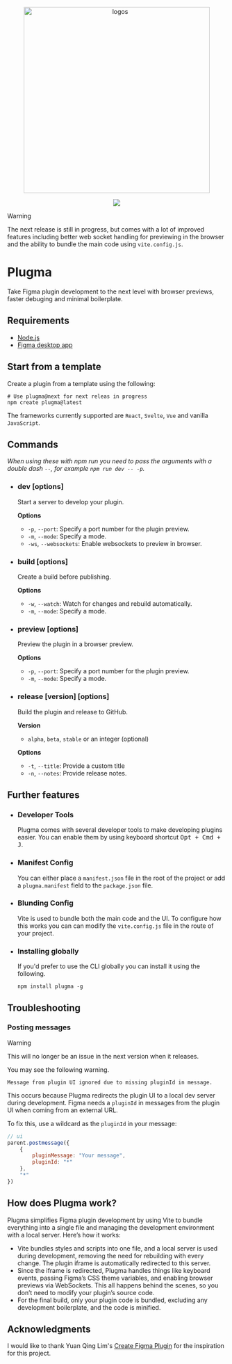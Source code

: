 <p align="center">
  <img width="428" alt="logos" src="https://github.com/gavinmcfarland/plugma/assets/5551/ad6f0a2d-43d5-413d-88f0-4f31374aa148">
</p>

<p align="center">
    <a href="https://www.npmjs.com/package/plugma"><img src="https://img.shields.io/npm/v/plugma.svg"></a>
</p>

> [!WARNING]
> The next release is still in progress, but comes with a lot of improved features including better web socket handling for previewing in the browser and the ability to bundle the main code using `vite.config.js`.

# Plugma

Take Figma plugin development to the next level with browser previews, faster debuging and minimal boilerplate.

## Requirements

-   [Node.js](https://nodejs.org/en)
-   [Figma desktop app](https://www.figma.com/downloads/)

## Start from a template

Create a plugin from a template using the following:

```shell
# Use plugma@next for next releas in progress
npm create plugma@latest
```

The frameworks currently supported are `React`, `Svelte`, `Vue` and vanilla `JavaScript`.

<!-- ## Create plugin from template

```shell
npm create plugma@latest
```

Follow the on-screen instructions.

Currently, the only framework supported is `Svelte`. -->

## Commands

_When using these with npm run you need to pass the arguments with a double dash `--`, for example `npm run dev -- -p`._

<!-- ### `plugma init`

Follow the on-screen instructions to create a plugin from a template.

Currently, the only framework supported is `Svelte`. -->

-   ### dev [options]

    Start a server to develop your plugin.

    **Options**

    -   `-p`, `--port`: Specify a port number for the plugin preview.
    -   `-m`, `--mode`: Specify a mode.
    -   `-ws`, `--websockets`: Enable websockets to preview in browser.

-   ### build [options]

    Create a build before publishing.

    **Options**

    -   `-w`, `--watch`: Watch for changes and rebuild automatically.
    -   `-m`, `--mode`: Specify a mode.

-   ### preview [options]

    Preview the plugin in a browser preview.

    **Options**

    -   `-p`, `--port`: Specify a port number for the plugin preview.
    -   `-m`, `--mode`: Specify a mode.

-   ### release [version] [options]

    Build the plugin and release to GitHub.

    **Version**

    -   `alpha`, `beta`, `stable` or an integer (optional)

    **Options**

    -   `-t`, `--title`: Provide a custom title
    -   `-n`, `--notes`: Provide release notes.

<!-- ## Folder structure

Depending on which framework you choose, the files might vary slightly, but the file structure will remain the same.

- `dist` The dist folder is where the outputted plugin code is built. When importing a plugin in Figma, select the `manifest.json` file from this folder.

- `src` All of the source files required for your plugin.

  - `src/main.ts` This file interacts with Figma's Plugin API
  - `src/ui.ts` This file mounts the UI
  - `src/App.jsx` This file contains your UI markup (mandatory for some frameworks)

- `vite.config.ts` Because Plugma uses Vite for bundling, it gives you access to all of Vite's plugins.

- `package.json` Contains the name of our plugin and Figma manifest details in the `plugma.manifest` field. -->

<!-- ## Plugin Folder Structure

Your plugin project will look something like this.

Depending on which framework you choose, the files might vary slightly, but the file structure will remain the same.

- `dist` The dist folder is where the outputted plugin code is built. When importing a plugin in Figma, select the `manifest.json` file from this folder.

- `src` All of the source files required for your plugin.

  - `main.ts` This file interacts with Figma's Plugin API
  - `ui.ts` This file mounts the UI
  - `App.jsx` This file contains your UI markup (mandatory for some frameworks)

- `vite.config.ts` Because Plugma uses Vite for bundling, it gives you access to all of Vite's plugins.

- `package.json` Contains the name of our plugin and Figma manifest details in the `plugma.manifest` field. -->

## Further features

-   ### Developer Tools

    Plugma comes with several developer tools to make developing plugins easier. You can enable them by using keyboard shortcut <kbd>Opt + Cmd + J</kbd>.

-   ### Manifest Config

    You can either place a `manifest.json` file in the root of the project or add a `plugma.manifest` field to the `package.json` file.

-   ### Blunding Config

    Vite is used to bundle both the main code and the UI. To configure how this works you can can modify the `vite.config.js` file in the route of your project.

<!-- ```jsonc
// package.json
{
  //...

  "plugma": {
    "manifest": {
      "main": "src/main.js",
      "ui": "src/ui.js"
    }
  }
}
``` -->

-   ### Installing globally

    If you'd prefer to use the CLI globally you can install it using the following.

    ```
    npm install plugma -g
    ```

## Troubleshooting

### Posting messages

> [!WARNING]
> This will no longer be an issue in the next version when it releases.

You may see the following warning.

```shell
Message from plugin UI ignored due to missing pluginId in message.
```

This occurs because Plugma redirects the plugin UI to a local dev server during development. Figma needs a `pluginId` in messages from the plugin UI when coming from an external URL.

To fix this, use a wildcard as the `pluginId` in your message:

```js
// ui
parent.postmessage({
    {
        pluginMessage: "Your message",
        pluginId: "*"
    },
    "*"
})
```

## How does Plugma work?

Plugma simplifies Figma plugin development by using Vite to bundle everything into a single file and managing the development environment with a local server. Here’s how it works:

-   Vite bundles styles and scripts into one file, and a local server is used during development, removing the need for rebuilding with every change. The plugin iframe is automatically redirected to this server.
-   Since the iframe is redirected, Plugma handles things like keyboard events, passing Figma’s CSS theme variables, and enabling browser previews via WebSockets. This all happens behind the scenes, so you don’t need to modify your plugin’s source code.
-   For the final build, only your plugin code is bundled, excluding any development boilerplate, and the code is minified.

## Acknowledgments

I would like to thank Yuan Qing Lim's [Create Figma Plugin](https://yuanqing.github.io/create-figma-plugin/) for the inspiration for this project.

